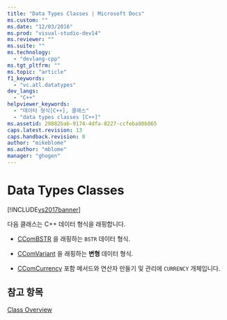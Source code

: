 ```yaml
---
title: "Data Types Classes | Microsoft Docs"
ms.custom: ""
ms.date: "12/03/2016"
ms.prod: "visual-studio-dev14"
ms.reviewer: ""
ms.suite: ""
ms.technology: 
  - "devlang-cpp"
ms.tgt_pltfrm: ""
ms.topic: "article"
f1_keywords: 
  - "vc.atl.datatypes"
dev_langs: 
  - "C++"
helpviewer_keywords: 
  - "데이터 형식[C++], 클래스"
  - "data types classes [C++]"
ms.assetid: 29882bab-9174-4dfa-8227-ccfeba80b865
caps.latest.revision: 13
caps.handback.revision: 8
author: "mikeblome"
ms.author: "mblome"
manager: "ghogen"
---
```

# Data Types Classes
[!INCLUDE[vs2017banner](../assembler/inline/includes/vs2017banner.md)]

다음 클래스는 C\+\+ 데이터 형식을 래핑합니다.  
  
-   [CComBSTR](../atl/reference/ccombstr-class.md) 을 래핑하는 `BSTR` 데이터 형식.  
  
-   [CComVariant](../atl/reference/ccomvariant-class.md) 을 래핑하는  **변형** 데이터 형식.  
  
-   [CComCurrency](../atl/reference/ccomcurrency-class.md) 포함 메서드와 연산자 만들기 및 관리에 `CURRENCY` 개체입니다.  
  
## 참고 항목  
 [Class Overview](../atl/atl-class-overview.md)